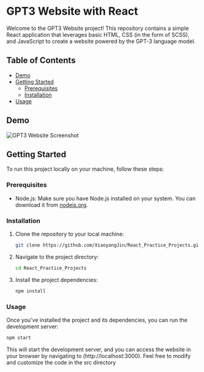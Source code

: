 # GPT3 Website with React

Welcome to the GPT3 Website project! This repository contains a simple React application that leverages basic HTML, CSS (in the form of SCSS), and JavaScript to create a website powered by the GPT-3 language model.

## Table of Contents

- [Demo](#demo)
- [Getting Started](#getting-started)
  - [Prerequisites](#prerequisites)
  - [Installation](#installation)
- [Usage](#usage)

## Demo

![GPT3 Website Screenshot](https://i.imgur.com/E6b0yal.png[/img])

## Getting Started

To run this project locally on your machine, follow these steps:

### Prerequisites

- Node.js: Make sure you have Node.js installed on your system. You can download it from [nodejs.org](https://nodejs.org/).

### Installation

1. Clone the repository to your local machine:

   ```bash
   git clone https://github.com/XiaoyangJin/React_Practice_Projects.git

2. Navigate to the project directory:

   ```bash
   cd React_Practice_Projects

3. Install the project dependencies:

   ```bash
   npm install

### Usage
Once you've installed the project and its dependencies, you can run the development server:
   ```bash
   npm start
```

This will start the development server, and you can access the website in your browser by navigating to (http://localhost:3000).
Feel free to modify and customize the code in the src directory
